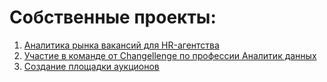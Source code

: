 # Собственные проекты:

1) [Аналитика рынка вакансий для HR-агентства](https://github.com/Liza-analyst/projects/tree/main/analysis_employment_agency)
2) [Участие в команде от Changellenge по профессии Аналитик данных](https://github.com/Liza-analyst/projects/tree/main/GitLab)
3) [Создание площадки аукционов](https://github.com/Liza-analyst/projects/tree/main/creating_an_auction_site)
